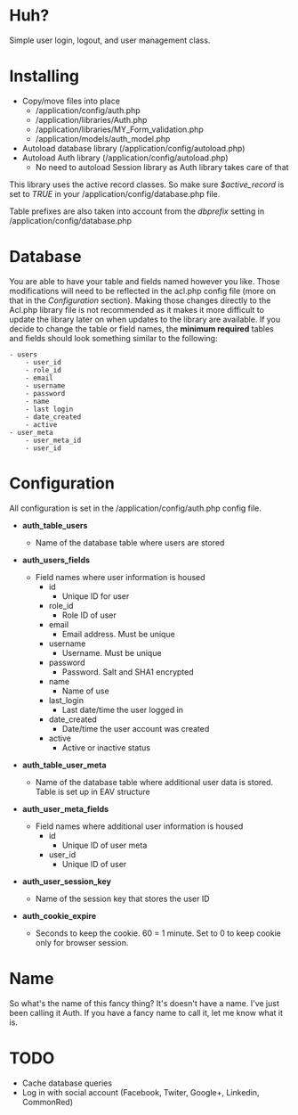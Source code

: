 # Huh?
Simple user login, logout, and user management class.


# Installing
* Copy/move files into place
    * /application/config/auth.php
    * /application/libraries/Auth.php
    * /application/libraries/MY_Form_validation.php
    * /application/models/auth_model.php
* Autoload database library (/application/config/autoload.php)
* Autoload Auth library (/application/config/autoload.php)
    * No need to autoload Session library as Auth library takes care of that

This library uses the active record classes. So make sure _$active_record_ is set to _TRUE_ in your
/application/config/database.php file.

Table prefixes are also taken into account from the _dbprefix_ setting in /application/config/database.php


# Database
You are able to have your table and fields named however you like. Those modifications will need to be reflected in the
acl.php config file (more on that in the _Configuration_ section). Making those changes directly to the Acl.php library
file is not recommended as it makes it more difficult to update the library later on when updates to the library are
available. If you decide to change the table or field names, the __minimum required__ tables and fields should look
something similar to the following:

    - users
        - user_id
        - role_id
        - email
        - username
        - password
        - name
        - last login
        - date_created
        - active
    - user_meta
        - user_meta_id
        - user_id


# Configuration
All configuration is set in the /application/config/auth.php config file.

* **auth_table_users**
    * Name of the database table where users are stored

* **auth_users_fields**
    * Field names where user information is housed
        * id
             * Unique ID for user
        * role_id
             * Role ID of user
        * email
             * Email address. Must be unique
        * username
             * Username. Must be unique
        * password
             * Password. Salt and SHA1 encrypted
        * name
             * Name of use
        * last_login
             * Last date/time the user logged in
        * date_created
             * Date/time the user account was created
        * active
             * Active or inactive status

* **auth_table_user_meta**
    * Name of the database table where additional user data is stored. Table is set up in EAV structure

* **auth_user_meta_fields**
    * Field names where additional user information is housed
        * id
            * Unique ID of user meta
        * user_id
            * Unique ID of user

* **auth_user_session_key**
    * Name of the session key that stores the user ID

* **auth_cookie_expire**
	* Seconds to keep the cookie. 60 = 1 minute. Set to 0 to keep cookie only for browser session.


# Name
So what's the name of this fancy thing? It's doesn't have a name. I've just been calling it Auth. If you have a fancy
name to call it, let me know what it is.


# TODO
* Cache database queries
* Log in with social account (Facebook, Twiter, Google+, Linkedin, CommonRed)